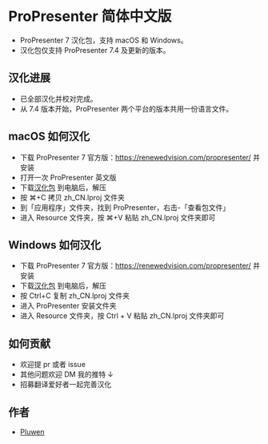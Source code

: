 # ProPresenter 简体中文版
* ProPresenter 7 汉化包，支持 macOS 和 Windows。
* 汉化包仅支持 ProPresenter 7.4 及更新的版本。

## 汉化进展
* 已全部汉化并校对完成。
* 从 7.4 版本开始，ProPresenter 两个平台的版本共用一份语言文件。

## macOS 如何汉化
* 下载 ProPresenter 7 官方版：https://renewedvision.com/propresenter/ 并安装
* 打开一次 ProPresenter 英文版
* 下载[汉化包](https://github.com/pluwen/propresenter-cn/archive/main.zip) 到电脑后，解压
* 按 ⌘+C 拷贝 zh_CN.lproj 文件夹
* 到「应用程序」文件夹，找到 ProPresenter，右击-「查看包文件」
* 进入 Resource 文件夹，按 ⌘+V 粘贴 zh_CN.lproj 文件夹即可

## Windows 如何汉化
* 下载 ProPresenter 7 官方版：https://renewedvision.com/propresenter/ 并安装
* 下载[汉化包](https://github.com/pluwen/propresenter-cn/archive/main.zip) 到电脑后，解压
* 按 Ctrl+C 复制 zh_CN.lproj 文件夹
* 进入 ProPresenter 安装文件夹
* 进入 Resource 文件夹，按 Ctrl + V 粘贴 zh_CN.lproj 文件夹即可

## 如何贡献
* 欢迎提 pr 或者 issue
* 其他问题欢迎 DM 我的推特 ↓
* 招募翻译爱好者一起完善汉化

## 作者
* [Pluwen](https://twitter.com/pluwen)
